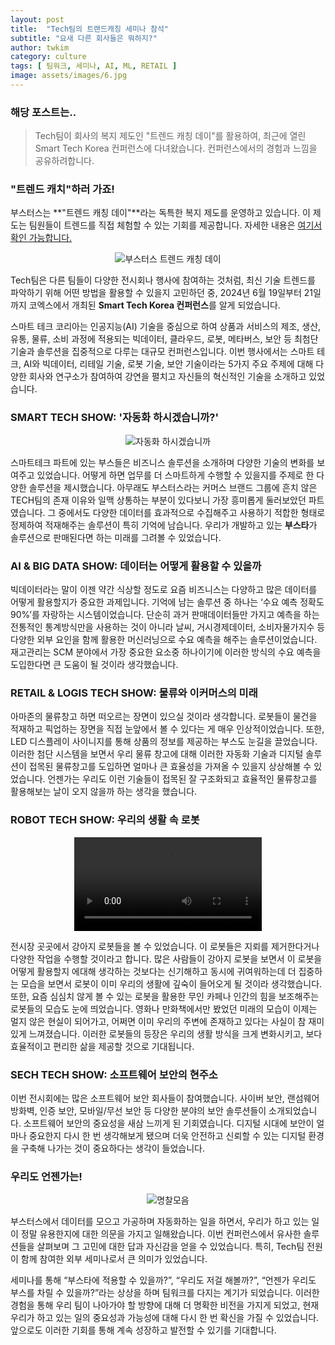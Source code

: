 ```yaml
---
layout: post
title:  "Tech팀의 트랜드캐칭 세미나 참석"
subtitle: "요새 다른 회사들은 뭐하지?"
author: twkim
category: culture
tags: [ 팀워크, 세미나, AI, ML, RETAIL ]
image: assets/images/6.jpg
---
```


### 해당 포스트는..
> Tech팀이 회사의 복지 제도인 "트렌드 캐칭 데이"를 활용하여, 최근에 열린 Smart Tech Korea 컨퍼런스에 다녀왔습니다. 컨퍼런스에서의 경험과 느낌을 공유하려합니다.

### "트렌드 캐치"하러 가죠!

부스터스는 **"트렌드 캐칭 데이"**라는 독특한 복지 제도를 운영하고 있습니다. 이 제도는 팀원들이 트렌드를 직접 체험할 수 있는 기회를 제공합니다. 자세한 내용은 <a href="https://brunch.co.kr/@boosters/28">여기서 확인 가능합니다.</a>

<p style="text-align: center;">
  <img src="/assets/images/2024-07/trend-catching-day.png" alt="부스터스 트렌드 캐칭 데이">
</p>

Tech팀은 다른 팀들이 다양한 전시회나 행사에 참여하는 것처럼, 최신 기술 트렌드를 파악하기 위해 어떤 방법을 활용할 수 있을지 고민하던 중, 2024년 6월 19일부터 21일까지 코엑스에서 개최된 **Smart Tech Korea 컨퍼런스**를 알게 되었습니다.

스마트 테크 코리아는 인공지능(AI) 기술을 중심으로 하여 상품과 서비스의 제조, 생산, 유통, 물류, 소비 과정에 적용되는 빅데이터, 클라우드, 로봇, 메타버스, 보안 등 최첨단 기술과 솔루션을 집중적으로 다루는 대규모 컨퍼런스입니다. 이번 행사에서는 스마트 테크, AI와 빅데이터, 리테일 기술, 로봇 기술, 보안 기술이라는 5가지 주요 주제에 대해 다양한 회사와 연구소가 참여하여 강연을 펼치고 자신들의 혁신적인 기술을 소개하고 있었습니다.


### SMART TECH SHOW: '자동화 하시겠습니까?'

<p style="text-align: center;">
  <img src="/assets/images/2024-07/shell_we_automatic.jpg" alt="자동화 하시겠습니까">
</p>

스마트테크 파트에 있는 부스들은 비즈니스 솔루션을 소개하며 다양한 기술의 변화를 보여주고 있었습니다. 어떻게 하면 업무를 더 스마트하게 수행할 수 있을지를 주제로 한 다양한 솔루션을 제시했습니다. 아무래도 부스터스라는 커머스 브랜드 그룹에 흔치 않은 TECH팀의 존재 이유와 일맥 상통하는 부분이 있다보니 가장 흥미롭게 둘러보았던 파트였습니다. 그 중에서도 다양한 데이터를 효과적으로 수집해주고 사용하기 적합한 형태로 정제하여 적재해주는 솔루션이 특히 기억에 남습니다. 우리가 개발하고 있는 **부스타**가 솔루션으로 판매된다면 하는 미래를 그려볼 수 있었습니다. 


### AI & BIG DATA SHOW: 데이터는 어떻게 활용할 수 있을까

빅데이터라는 말이 이젠 약간 식상할 정도로 요즘 비즈니스는 다양하고 많은 데이터를 어떻게 활용할지가 중요한 과제입니다. 기억에 남는 솔루션 중 하나는 ‘수요 예측 정확도 90%’를 자랑하는 시스템이었습니다. 단순히 과거 판매데이터들만 가지고 예측을 하는 전통적인 통계방식만을 사용하는 것이 아니라 날씨, 거시경제데이터, 소비자물가지수 등 다양한 외부 요인을 함께 활용한 머신러닝으로 수요 예측을 해주는 솔루션이었습니다. 재고관리는 SCM 분야에서 가장 중요한 요소중 하나이기에 이러한 방식의 수요 예측을 도입한다면 큰 도움이 될 것이라 생각했습니다.


### RETAIL & LOGIS TECH SHOW: 물류와 이커머스의 미래

아마존의 물류창고 하면 떠오르는 장면이 있으실 것이라 생각합니다. 로봇들이 물건을 적재하고 픽업하는 장면을 직접 눈앞에서 볼 수 있다는 게 매우 인상적이었습니다. 또한, LED 디스플레이 사이니지를 통해 상품의 정보를 제공하는 부스도 눈길을 끌었습니다. 이러한 첨단 시스템을 보면서 우리 물류 창고에 대해 이러한 자동화 기술과 디지털 솔루션이 접목된 물류창고를 도입하면 얼마나 큰 효율성을 가져올 수 있을지 상상해볼 수 있었습니다. 언젠가는 우리도 이런 기술들이 접목된 잘 구조화되고 효율적인 물류창고를 활용해보는 날이 오지 않을까 하는 생각을 했습니다.


### ROBOT TECH SHOW: 우리의 생활 속 로봇

<p style="text-align: center;">
  <video controls>
  <source src="/assets/images/2024-07/robot_dog.MOV" alt="로봇 강아지">
  </video>
</p>

전시장 곳곳에서 강아지 로봇들을 볼 수 있었습니다. 이 로봇들은 지뢰를 제거한다거나 다양한 작업을 수행할 것이라고 합니다. 많은 사람들이 강아지 로봇을 보면서 이 로봇을 어떻게 활용할지 에대해 생각하는 것보다는 신기해하고 동시에 귀여워하는데 더 집중하는 모습을 보면서 로봇이 이미 우리의 생활에 깊숙이 들어오게 될 것이라 생각했습니다. 또한, 요즘 심심치 않게 볼 수 있는 로봇을 활용한 무인 카페나 인간의 힘을 보조해주는 로봇들의 모습도 눈에 띄었습니다. 영화나 만화책에서만 봤었던 미래의 모습이 이제는 멀지 않은 현실이 되어가고, 어쩌면 이미 우리의 주변에 존재하고 있다는 사실이 참 재미있게 느껴졌습니다. 이러한 로봇들의 등장은 우리의 생활 방식을 크게 변화시키고, 보다 효율적이고 편리한 삶을 제공할 것으로 기대됩니다. 


### SECH TECH SHOW: 소프트웨어 보안의 현주소

이번 전시회에는 많은 소프트웨어 보안 회사들이 참여했습니다. 사이버 보안, 랜섬웨어 방화벽, 인증 보안, 모바일/무선 보안 등 다양한 분야의 보안 솔루션들이 소개되었습니다. 소프트웨어 보안의 중요성을 새삼 느끼게 된 기회였습니다. 디지털 시대에 보안이 얼마나 중요한지 다시 한 번 생각해보게 됐으며 더욱 안전하고 신뢰할 수 있는 디지털 환경을 구축해 나가는 것이 중요하다는 생각이 들었습니다.


### 우리도 언젠가는!

<p style="text-align: center;">
  <img src="/assets/images/2024-07/stk_boosters_tech.jpg" alt="명찰모음">
</p>

부스터스에서 데이터를 모으고 가공하며 자동화하는 일을 하면서, 우리가 하고 있는 일이 정말 유용한지에 대한 의문을 가지고 일해왔습니다. 이번 컨퍼런스에서 유사한 솔루션들을 살펴보며 그 고민에 대한 답과 자신감을 얻을 수 있었습니다. 특히, Tech팀 전원이 함께 참여한 외부 세미나로서 큰 의미가 있었습니다.

세미나를 통해 “부스타에 적용할 수 있을까?”, “우리도 저걸 해볼까?”, “언젠가 우리도 부스를 차릴 수 있을까?”라는 상상을 하며 팀워크를 다지는 계기가 되었습니다. 이러한 경험을 통해 우리 팀이 나아가야 할 방향에 대해 더 명확한 비전을 가지게 되었고, 현재 우리가 하고 있는 일의 중요성과 가능성에 대해 다시 한 번 확신을 가질 수 있었습니다. 앞으로도 이러한 기회를 통해 계속 성장하고 발전할 수 있기를 기대합니다.

